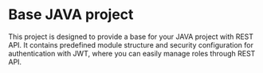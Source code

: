 # Base JAVA project
This project is designed to provide a base for your JAVA project with REST API. It contains predefined module structure and security configuration for authentication with JWT, where you can easily manage roles through REST API.